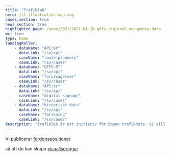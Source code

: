 ```yaml
---
title: "Trafiklab"
hero: /tl-illustration-map.svg
cases_section: true
news_section: true
highlighted_page: /news/2021/2021-04-16-gtfs-regional-occupancy-data
mc: true
type: home
landingRoller:
    - dataName: "API:er"
      dataLink: "/sv/api"
      caseName: "route-planners"
      caseLink: "/sv/cases"
    - dataName: "GTFS-RT"
      dataLink: "/sv/api"
      caseName: "förutsägelser"
      caseLink: "/sv/cases"
    - dataName: "API:er"
      dataLink: "/sv/api"
      caseName: "digital signage"
      caseLink: "/sv/cases"
    - dataName: "historiskt data"
      dataLink: "/sv/api"
      caseName: "forskning"
      caseLink: "/sv/cases"
description: "Trafiklab är ett initiativ för öppen trafikdata. Vi vill göra det enklare att få tillgång till APIer från trafikföretag, lättare att visa upp vad som finns och roligare att prata om vad man skulle kunna göra. Här kan du utforska vad andra gjort, dela bra idéer och hitta information om tillgängliga APIer."
---
```

<p>Vi publicerar <a class="landing-roller" href="/sv/apis/trafiklab-apis/gtfs-regional/realtime/">fordonspositioner</a></p>
<p>så att du kan skapa <a class="landing-roller" href="/sv/cases">visualiseringar</a></p>
